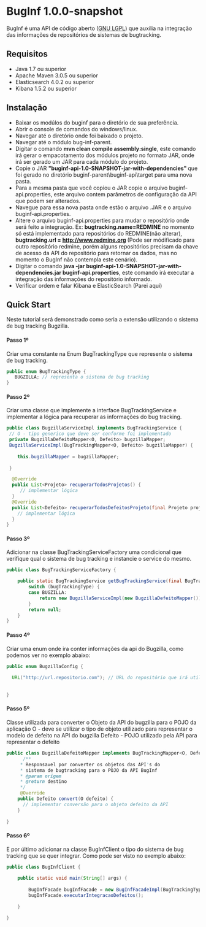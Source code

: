 # BugInf 1.0.0-snapshot
BugInf é uma API de código aberto ([GNU LGPL](https://github.com/diegojoseoschoski/buginf/blob/master/LICENSE)) que auxilia na integração das informações de repositórios de sistemas de bugtracking.


## Requisitos
- Java 1.7 ou superior
- Apache Maven 3.0.5 ou superior
- Elasticsearch 4.0.2 ou superior
- Kibana 1.5.2 ou superior


## Instalação
* Baixar os modúlos do buginf para o diretório de sua preferência.
* Abrir o console de comandos do windows/linux.
* Navegar até o diretório onde foi baixado o projeto.
* Navegar até o módulo bug-inf-parent.
* Digitar o comando <b>mvn clean compile assembly:single</b>, este comando irá gerar o empacotamento dos módulos projeto no formato JAR, onde irá ser gerado um JAR para cada módulo do projeto.
* Copie o JAR <b>"buginf-api-1.0-SNAPSHOT-jar-with-dependencies" </b> que foi gerado no diretório buginf-parent\buginf-api\target para uma nova pasta.
* Para a mesma pasta que você copiou o JAR copie o arquivo buginf-api.properties, este arquivo contem parâmetros de configuração da API que podem ser alterados.
* Navegue para essa nova pasta onde estão o arquivo .JAR e o arquivo buginf-api.properties.
* Altere o arquivo buginf-api.properties para mudar o repositório onde será feito a integração. Ex: <b>bugtracking.name=REDMINE</b> no momento só está implementado para repositórios do REDMINE(não alterar), <b>bugtracking.url = http://www.redmine.org </b> (Pode ser módificado para outro repositório redmine, porém alguns repositórios precisam da chave de acesso da API do repositório para retornar os dados, mas no momento o BugInf não contempla este cenário).
* Digitar o comando <b>java -jar buginf-api-1.0-SNAPSHOT-jar-with-dependencies.jar buginf-api.properties</b>, este comando irá executar a integração das informações do repositório informado.
* Verificar ordem e falar Kibana e ElasticSearch (Parei aqui)

## Quick Start
Neste tutorial será demonstrado como seria a extensão utilizando o sistema de bug tracking Bugzilla.
#### Passo 1º
Criar uma constante na Enum BugTrackingType que represente o sistema de bug tracking.
```JAVA
public enum BugTrackingType {
   BUGZILLA; // representa o sistema de bug tracking
} 
```
#### Passo 2º
Criar uma classe que implemente a interface BugTrackingService e implementar a lógica para recuperar as informações do bug tracking.
```JAVA
public class BugzillaServiceImpl implements BugTrackingService {
 // O - tipo generico que deve ser conforme foi implementado 
 private BugzillaDefeitoMapper<O, Defeito> bugzillaMapper;
 BugzillaServiceImpl(BugTrackingMapper<O, Defeito> bugzillaMapper) {
	
	this.bugzillaMapper = bugzillaMapper;
	
 }

  @Override
  public List<Projeto> recuperarTodosProjetos() {
     // implementar lógica 
  }
  @Override
  public List<Defeito> recuperarTodosDefeitosProjeto(final Projeto projeto) {
    // implementar lógica
  }
} 
```
#### Passo 3º
Adicionar na classe BugTrackingServiceFactory uma condicional que verifique qual o sistema de bug tracking e instancie o service do mesmo.
```JAVA
public class BugTrackingServiceFactory {

  	public static BugTrackingService getBugTrackingService(final BugTrackingType bugTrackingType) {
		switch (bugTrackingType) {
		case BUGZILLA:
			return new BugzillaServiceImpl(new BugzillaDefeitoMapper());
		}
		return null;
	}
} 
```
#### Passo 4º
Criar uma enum onde ira conter informações da api do Bugzilla, como podemos ver no exemplo abaixo:
```JAVA
public enum BugzillaConfig {
  
  URL("http://url.repositorio.com"); // URL do repositório que irá utilizar.
  
  
} 
```
#### Passo 5º
Classe utilizada para converter o Objeto da API do bugzilla para o POJO da aplicação
O - deve se utilizar o tipo de objeto utilizado para representar o modelo de defeito na API do bugzilla
Defeito - POJO utilizado pela API para representar o defeito
```JAVA
public class BugzillaDefeitoMapper implements BugTrackingMapper<O, Defeito> {
	  /**
	 * Responsavel por converter os objetos das API's do 
	 * sistema de bugtracking para o POJO da API BugInf
	 * @param origem
	 * @return destino
	 */
	 @Override
	public Defeito convert(O defeito) {
	  // implementar conversão para o objeto defeito da API
	}
  
} 
```

#### Passo 6º
E por último adicionar na classe BugInfClient o tipo do sistema de bug tracking que se quer integrar. Como pode ser visto no exemplo abaixo:
```JAVA
public class BugInfClient {
	
	public static void main(String[] args) {
		
		BugInfFacade bugInfFacade = new BugInfFacadeImpl(BugTrackingType.BUGZILLA);
		bugInfFacade.executarIntegracaoDefeitos();
		
	}

}
```



